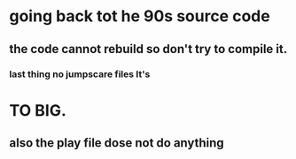 # going back tot he 90s source code
## the code cannot rebuild so don't try to compile it.
### last thing no jumpscare files It's
# TO BIG.
## also the play file dose not do anything
